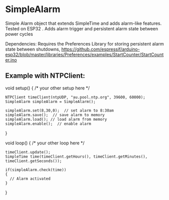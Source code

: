 # SimpleAlarm
Simple Alarm object that extends SimpleTime and adds alarm-like features.  Tested on ESP32 . Adds alarm trigger and persistent alarm state between power cycles

Dependencies:
Requires the Preferences Library for storing persistent alarm state between shutdowns,
https://github.com/espressif/arduino-esp32/blob/master/libraries/Preferences/examples/StartCounter/StartCounter.ino

## Example with NTPClient:

  void setup()
  {
    /* your other setup here */

    NTPClient timeClient(ntpUDP, "au.pool.ntp.org", 39600, 60000);
    SimpleAlarm simpleAlarm = SimpleAlarm();

    simpleAlarm.set(8,30,0);  // set alarm to 8:30am
    simpleAlarm.save();  // save alarm to memory
    simpleAlarm.load(); // load alarm from memory
    simpleAlarm.enable();  // enable alarm
  }

  void loop()
  {
    /* your other loop here */

    timeClient.update();
    SimpleTime time(timeClient.getHours(), timeClient.getMinutes(), timeClient.getSeconds());

    if(simpleAlarm.check(time))
    {
      // Alarm activated
    }
  }
